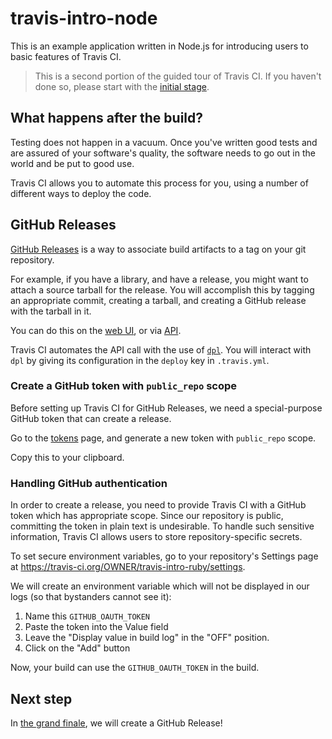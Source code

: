 # travis-intro-node

This is an example application written in Node.js for
introducing users to basic features of Travis CI.

> This is a second portion of the guided tour of Travis CI.
> If you haven't done so, please start with the
> [initial stage](../../tree/01.intro).

## What happens after the build?

Testing does not happen in a vacuum.
Once you've written good tests and are assured of your software's
quality, the software needs to go out in the world and be put to good
use.

Travis CI allows you to automate this process for you, using a number
of different ways to deploy the code.

## GitHub Releases

[GitHub Releases](https://help.github.com/articles/about-releases/) is a way
to associate build artifacts to a tag on your git repository.

For example, if you have a library, and have a release, you might want to attach
a source tarball for the release.
You will accomplish this by tagging an appropriate commit, creating a tarball,
and creating a GitHub release with the tarball in it.

You can do this on the [web UI](https://help.github.com/articles/creating-releases/),
or via [API](https://developer.github.com/v3/repos/releases/#create-a-release).

Travis CI automates the API call with the use of [`dpl`](https://github.com/travis-ci/dpl).
You will interact with `dpl` by giving its configuration in the `deploy` key in
`.travis.yml`.

### Create a GitHub token with `public_repo` scope

Before setting up Travis CI for GitHub Releases, we need a special-purpose GitHub
token that can create a release.

Go to the [tokens](https://github.com/settings/tokens) page, and generate a new
token with `public_repo` scope.

Copy this to your clipboard.

### Handling GitHub authentication

In order to create a release, you need to provide Travis CI with a GitHub
token which has appropriate scope.
Since our repository is public, committing the token in plain text is undesirable.
To handle such sensitive information, Travis CI allows users to store repository-specific
secrets.

To set secure environment variables, go to your repository's Settings page at
https://travis-ci.org/OWNER/travis-intro-ruby/settings.

We will create an environment variable which will not be displayed in our logs
(so that bystanders cannot see it):

1. Name this `GITHUB_OAUTH_TOKEN`
1. Paste the token into the Value field
1. Leave the "Display value in build log" in the "OFF" position.
1. Click on the "Add" button

Now, your build can use the `GITHUB_OAUTH_TOKEN` in the build.

## Next step

In [the grand finale](../../tree/06.deployment-pt2), we will create a GitHub Release!

